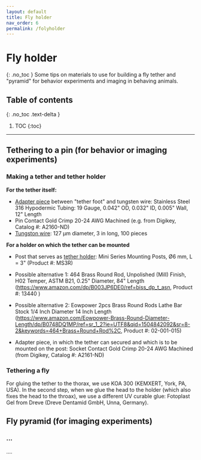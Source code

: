 ```yaml
---
layout: default
title: Fly holder
nav_order: 6
permalink: /folyholder
---
```

# Fly holder
{: .no_toc }
Some tips on materials to use for building a fly tether and "pyramid" for behavior experiments and imaging in behaving animals.

## Table of contents
{: .no_toc .text-delta }

1. TOC
{:toc}

---

## Tethering to a pin (for behavior or imaging experiments)

### Making a tether and tether holder
**For the tether itself:**

* [Adapter piece](https://www.microgroup.com/product-category/hypodermic_tubing/) between "tether foot" and tungsten wire: Stainless Steel 316 Hypodermic Tubing: 19 Gauge, 0.042" OD, 0.032" ID, 0.005" Wall, 12" Length
* Pin Contact Gold Crimp 20-24 AWG Machined (e.g. from Digikey, Catalog #: A2160-ND)
* [Tungston wire](http://www.a-msystems.com/p-728-tungsten-rod.aspx): 127 µm diameter, 3 in long, 100 pieces

**For a holder on which the tether can be mounted**

* Post that serves as [tether holder](https://www.thorlabs.com/newgrouppage9.cfm?objectgroup_id=1257): Mini Series Mounting Posts, Ø6 mm, L = 3" (Product #: MS3R)

- Possible alternative 1: 464 Brass Round Rod, Unpolished (Mill) Finish, H02 Temper, ASTM B21, 0.25" Diameter, 84" Length (https://www.amazon.com/dp/B003JP6DE0/ref=biss_dp_t_asn, Product #: 13440 )

- Possible alternative 2: Eowpower 2pcs Brass Round Rods Lathe Bar Stock 1/4 Inch Diameter 14 Inch Length (https://www.amazon.com/Eowpower-Brass-Round-Diameter-Length/dp/B0748DQ1MP/ref=sr_1_2?ie=UTF8&qid=1504842092&sr=8-2&keywords=464+Brass+Round+Rod%2C, Product #: 02-001-015)

* Adapter piece, in which the tether can secured and which is to be mounted on the post: Socket Contact Gold Crimp 20-24 AWG Machined (from Digikey, Catalog #: A2161-ND)


### Tethering a fly
For gluing the tether to the thorax, we use KOA 300 (KEMXERT, York, PA, USA). In the second step, when we glue the head to the holder (which also fixes the head to the throax), we use a different UV curable glue: Fotoplast Gel from Dreve (Dreve Dentamid GmbH, Unna, Germany).

## Fly pyramid (for imaging experiments)

### ...
....
